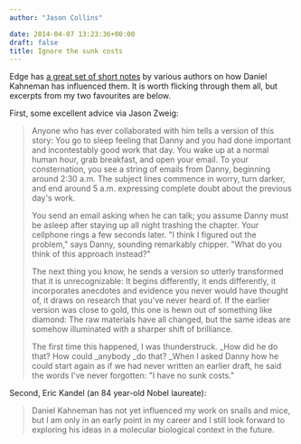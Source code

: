 ```yaml
---
author: "Jason Collins"

date: 2014-04-07 13:23:36+00:00
draft: false
title: Ignore the sunk costs
---
```


Edge has [a great set of short notes](http://edge.org/conversation/on-kahneman) by various authors on how Daniel Kahneman has influenced them. It is worth flicking through them all, but excerpts from my two favourites are below.

First, some excellent advice via Jason Zweig:


<blockquote>Anyone who has ever collaborated with him tells a version of this story: You go to sleep feeling that Danny and you had done important and incontestably good work that day. You wake up at a normal human hour, grab breakfast, and open your email. To your consternation, you see a string of emails from Danny, beginning around 2:30 a.m. The subject lines commence in worry, turn darker, and end around 5 a.m. expressing complete doubt about the previous day's work.

You send an email asking when he can talk; you assume Danny must be asleep after staying up all night trashing the chapter. Your cellphone rings a few seconds later. "I think I figured out the problem," says Danny, sounding remarkably chipper. "What do you think of this approach instead?"

The next thing you know, he sends a version so utterly transformed that it is unrecognizable: It begins differently, it ends differently, it incorporates anecdotes and evidence you never would have thought of, it draws on research that you've never heard of. If the earlier version was close to gold, this one is hewn out of something like diamond: The raw materials have all changed, but the same ideas are somehow illuminated with a sharper shift of brilliance.

The first time this happened, I was thunderstruck. _How did he do that? How could _anybody _do that? _When I asked Danny how he could start again as if we had never written an earlier draft, he said the words I've never forgotten: "I have no sunk costs."</blockquote>


Second, Eric Kandel (an 84 year-old Nobel laureate):


<blockquote>Daniel Kahneman has not yet influenced my work on snails and mice, but I am only in an early point in my career and I still look forward to exploring his ideas in a molecular biological context in the future.</blockquote>
